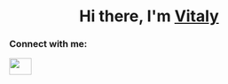 <h1 align="center">Hi there, I'm <a href="https://park.vk.company/curriculum/certificates/download/1986/d65d4e5d-da33-4b78-a1a7-a83e0137b46c/" target="_blank">Vitaly</a> </h1>

<h3 align="left">Connect with me:</h3>
<p align="left">
<a href="https://t.me/vitaliknow3" target="blank"><img align="center" src="https://upload.wikimedia.org/wikipedia/commons/8/83/Telegram_2019_Logo.svg" height="30" width="40" /></a>

</p>
<!--
**vitaliknow/vitaliknow** is a ✨ _special_ ✨ repository because its `README.md` (this file) appears on your GitHub profile.

Here are some ideas to get you started:

- 🔭 I’m currently working on ...
- 🌱 I’m currently learning ...
- 👯 I’m looking to collaborate on ...
- 🤔 I’m looking for help with ...
- 💬 Ask me about ...
- 📫 How to reach me: ...
- 😄 Pronouns: ...
- ⚡ Fun fact: ...
-->
